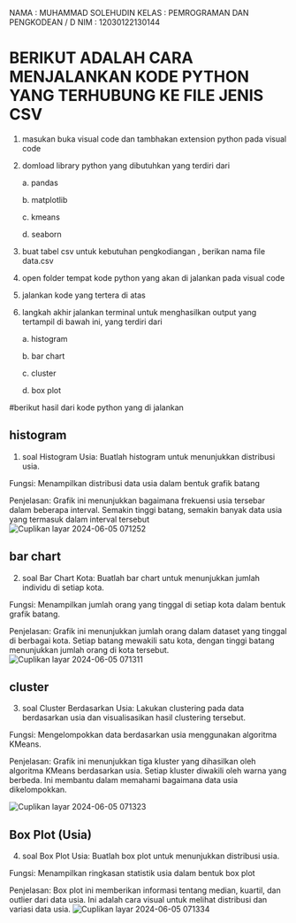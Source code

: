 NAMA   : MUHAMMAD SOLEHUDIN
KELAS  : PEMROGRAMAN DAN PENGKODEAN / D
NIM    : 12030122130144

# BERIKUT ADALAH CARA MENJALANKAN  KODE PYTHON  YANG TERHUBUNG KE FILE JENIS CSV
1. masukan buka visual code dan tambhakan extension python pada visual code
2. domload library python yang dibutuhkan yang terdiri dari
   
   a. pandas
   
   b. matplotlib
   
   c. kmeans
   
   d. seaborn
   
3. buat tabel csv untuk kebutuhan pengkodiangan , berikan nama file data.csv
4. open folder tempat  kode python yang akan di jalankan  pada visual code
5. jalankan kode yang tertera di atas
6. langkah akhir jalankan terminal untuk menghasilkan output yang tertampil di bawah ini, yang terdiri dari
   
   a. histogram
   
   b. bar chart
   
   c. cluster
   
   d. box plot 


#berikut hasil dari kode python yang di jalankan 

## histogram 
1. soal Histogram Usia: Buatlah histogram untuk menunjukkan distribusi usia.
   
Fungsi: Menampilkan distribusi data usia dalam bentuk grafik batang

Penjelasan: Grafik ini menunjukkan bagaimana frekuensi usia tersebar dalam beberapa interval. Semakin tinggi batang, semakin banyak data usia yang termasuk dalam interval tersebut
![Cuplikan layar 2024-06-05 071252](https://github.com/muhammadsolehudin3123/muhammad-solehudin_pengkodean-/assets/152485242/d6ca6882-37d9-4b25-999e-8efb10185f08)

## bar chart
2. soal Bar Chart Kota: Buatlah bar chart untuk menunjukkan jumlah individu di setiap kota.
   
Fungsi: Menampilkan jumlah orang yang tinggal di setiap kota dalam bentuk grafik batang.

Penjelasan: Grafik ini menunjukkan jumlah orang dalam dataset yang tinggal di berbagai kota. Setiap batang mewakili satu kota, dengan tinggi batang menunjukkan jumlah orang di kota tersebut.
![Cuplikan layar 2024-06-05 071311](https://github.com/muhammadsolehudin3123/muhammad-solehudin_pengkodean-/assets/152485242/8083e266-76fb-4c4d-8885-19051aadcc9c)

## cluster 
3. soal Cluster Berdasarkan Usia: Lakukan clustering pada data berdasarkan usia dan visualisasikan hasil clustering tersebut.
   
Fungsi: Mengelompokkan data berdasarkan usia menggunakan algoritma KMeans.

Penjelasan: Grafik ini menunjukkan tiga kluster yang dihasilkan oleh algoritma KMeans berdasarkan usia. Setiap kluster diwakili oleh warna yang berbeda. Ini membantu dalam memahami bagaimana data usia dikelompokkan.

![Cuplikan layar 2024-06-05 071323](https://github.com/muhammadsolehudin3123/muhammad-solehudin_pengkodean-/assets/152485242/ab316239-abd8-4578-8d92-1a5a8c4b0063)

## Box Plot (Usia)
4. soal Box Plot Usia: Buatlah box plot untuk menunjukkan distribusi usia.
   
Fungsi: Menampilkan ringkasan statistik usia dalam bentuk box plot

Penjelasan: Box plot ini memberikan informasi tentang median, kuartil, dan outlier dari data usia. Ini adalah cara visual untuk melihat distribusi dan variasi data usia.
![Cuplikan layar 2024-06-05 071334](https://github.com/muhammadsolehudin3123/muhammad-solehudin_pengkodean-/assets/152485242/0144cf15-a7ce-4206-9381-af48e4a91312)
